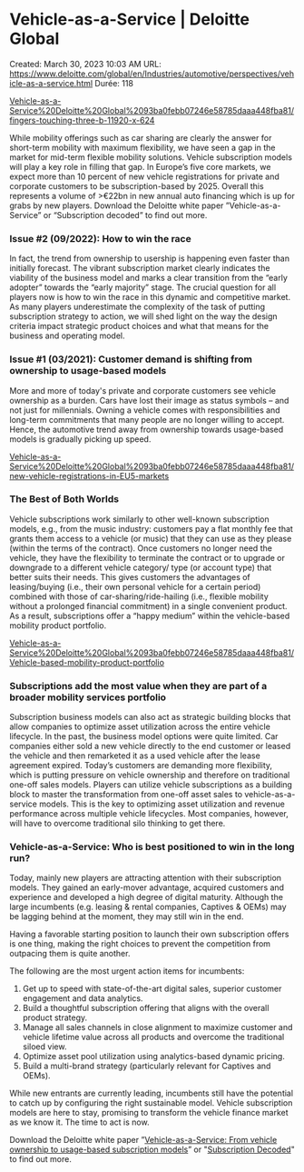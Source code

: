 # Vehicle-as-a-Service | Deloitte Global

Created: March 30, 2023 10:03 AM
URL: https://www.deloitte.com/global/en/Industries/automotive/perspectives/vehicle-as-a-service.html
Durée: 118

[Vehicle-as-a-Service%20Deloitte%20Global%2093ba0febb07246e58785daaa448fba81/fingers-touching-three-b-11920-x-624](Vehicle-as-a-Service%20Deloitte%20Global%2093ba0febb07246e58785daaa448fba81/fingers-touching-three-b-11920-x-624)

While mobility offerings such as car sharing are clearly the answer for short-term mobility with maximum flexibility, we have seen a gap in the market for mid-term flexible mobility solutions. Vehicle subscription models will play a key role in filling that gap. In Europe’s five core markets, we expect more than 10 percent of new vehicle registrations for private and corporate customers to be subscription-based by 2025. Overall this represents a volume of >€22bn in new annual auto financing which is up for grabs by new players. Download the Deloitte white paper ”Vehicle-as-a-Service” or “Subscription decoded” to find out more.

### Issue #2 (09/2022): How to win the race

In fact, the trend from ownership to usership is happening even faster than initially forecast. The vibrant subscription market clearly indicates the viability of the business model and marks a clear transition from the “early adopter” towards the “early majority” stage. The crucial question for all players now is how to win the race in this dynamic and competitive market. As many players underestimate the complexity of the task of putting subscription strategy to action, we will shed light on the way the design criteria impact strategic product choices and what that means for the business and operating model.

### Issue #1 (03/2021): Customer demand is shifting from ownership to usage-based models

More and more of today's private and corporate customers see vehicle ownership as a burden. Cars have lost their image as status symbols – and not just for millennials. Owning a vehicle comes with responsibilities and long-term commitments that many people are no longer willing to accept. Hence, the automotive trend away from ownership towards usage-based models is gradually picking up speed.

[Vehicle-as-a-Service%20Deloitte%20Global%2093ba0febb07246e58785daaa448fba81/new-vehicle-registrations-in-EU5-markets](Vehicle-as-a-Service%20Deloitte%20Global%2093ba0febb07246e58785daaa448fba81/new-vehicle-registrations-in-EU5-markets)

### The Best of Both Worlds

Vehicle subscriptions work similarly to other well-known subscription models, e.g., from the music industry: customers pay a flat monthly fee that grants them access to a vehicle (or music) that they can use as they please (within the terms of the contract). Once customers no longer need the vehicle, they have the flexibility to terminate the contract or to upgrade or downgrade to a different vehicle category/ type (or account type) that better suits their needs. This gives customers the advantages of leasing/buying (i.e., their own personal vehicle for a certain period) combined with those of car-sharing/ride-hailing (i.e., flexible mobility without a prolonged financial commitment) in a single convenient product. As a result, subscriptions offer a “happy medium” within the vehicle-based mobility product portfolio.

[Vehicle-as-a-Service%20Deloitte%20Global%2093ba0febb07246e58785daaa448fba81/Vehicle-based-mobility-product-portfolio](Vehicle-as-a-Service%20Deloitte%20Global%2093ba0febb07246e58785daaa448fba81/Vehicle-based-mobility-product-portfolio)

### Subscriptions add the most value when they are part of a broader mobility services portfolio

Subscription business models can also act as strategic building blocks that allow companies to optimize asset utilization across the entire vehicle lifecycle. In the past, the business model options were quite limited. Car companies either sold a new vehicle directly to the end customer or leased the vehicle and then remarketed it as a used vehicle after the lease agreement expired. Today’s customers are demanding more flexibility, which is putting pressure on vehicle ownership and therefore on traditional one-off sales models. Players can utilize vehicle subscriptions as a building block to master the transformation from one-off asset sales to vehicle-as-a-service models. This is the key to optimizing asset utilization and revenue performance across multiple vehicle lifecycles. Most companies, however, will have to overcome traditional silo thinking to get there.

### Vehicle-as-a-Service: Who is best positioned to win in the long run?

Today, mainly new players are attracting attention with their subscription models. They gained an early-mover advantage, acquired customers and experience and developed a high degree of digital maturity. Although the large incumbents (e.g. leasing & rental companies, Captives & OEMs) may be lagging behind at the moment, they may still win in the end.

Having a favorable starting position to launch their own subscription offers is one thing, making the right choices to prevent the competition from outpacing them is quite another.

The following are the most urgent action items for incumbents:

1. Get up to speed with state-of-the-art digital sales, superior customer engagement and data analytics.
2. Build a thoughtful subscription offering that aligns with the overall product strategy.
3. Manage all sales channels in close alignment to maximize customer and vehicle lifetime value across all products and overcome the traditional siloed view.
4. Optimize asset pool utilization using analytics-based dynamic pricing.
5. Build a multi-brand strategy (particularly relevant for Captives and OEMs).

While new entrants are currently leading, incumbents still have the potential to catch up by configuring the right sustainable model. Vehicle subscription models are here to stay, promising to transform the vehicle finance market as we know it. The time to act is now.

Download the Deloitte white paper ”[Vehicle-as-a-Service: From vehicle ownership to usage-based subscription models](https://www.deloitte.com/content/dam/assets-shared/legacy/docs/gx-deloitte-subscription-services-in-the-automotive-industry.pdf)” or "[Subscription Decoded](https://www.deloitte.com/content/dam/assets-shared/legacy/docs/perspectives/2022/gx-vehicle-as-a-service-subscription-decoded.pdf)" to find out more.